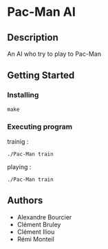 # Pac-Man AI

## Description

An AI who try to play to Pac-Man

## Getting Started

### Installing

```
make
```

### Executing program

trainig :
```
./Pac-Man train
```

playing :
```
./Pac-Man train
```
## Authors

* Alexandre Bourcier
* Clément Bruley
* Clément Iliou
* Rémi Monteil
